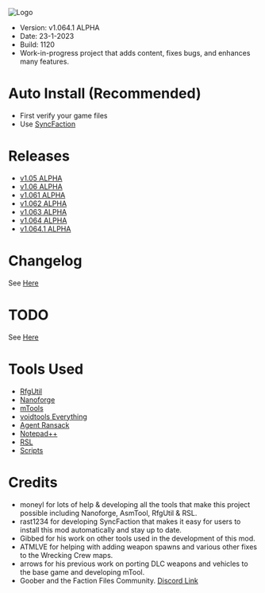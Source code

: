 ![Logo](https://raw.githubusercontent.com/CamoRF/Red-Faction-Guerrilla-Terraform-Patch/main/Logo_Temp.png?raw=true "Logo")

- Version: v1.064.1 ALPHA
- Date: 23-1-2023
- Build: 1120
- Work-in-progress project that adds content, fixes bugs, and enhances many features.

# Auto Install (Recommended)
- First verify your game files
- Use [SyncFaction](https://www.factionfiles.com/ff.php?action=file&id=6249) 

# Releases
- [v1.05 ALPHA](https://www.factionfiles.com/ff.php?action=file&id=6247)
- [v1.06 ALPHA](https://www.factionfiles.com/ff.php?action=file&id=6259)
- [v1.061 ALPHA](https://www.factionfiles.com/ff.php?action=file&id=6264)
- [v1.062 ALPHA](https://www.factionfiles.com/ff.php?action=file&id=6267)
- [v1.063 ALPHA](https://www.factionfiles.com/ff.php?action=file&id=6269)
- [v1.064 ALPHA](https://www.factionfiles.com/ff.php?action=file&id=6340)
- [v1.064.1 ALPHA](https://www.factionfiles.com/ff.php?action=file&id=6362)

# Changelog
See [Here](https://raw.githubusercontent.com/CamoRF/Red-Faction-Guerrilla-Terraform-Patch/main/changelog.txt)

# TODO
See [Here](https://raw.githubusercontent.com/CamoRF/Red-Faction-Guerrilla-Terraform-Patch/main/to_do_list.txt)

# Tools Used

- [RfgUtil](https://github.com/Moneyl/RfgUtil/releases)
- [Nanoforge](https://github.com/Moneyl/Nanoforge/releases)
- [mTools](https://github.com/CamoRF/Red-Faction-Guerrilla-Terraform-Patch/blob/v1.065-HOTFIX/tools/mTools.zip)
- [voidtools Everything](https://www.voidtools.com/)
- [Agent Ransack](https://www.mythicsoft.com/agentransack/)
- [Notepad++](https://notepad-plus-plus.org/)
- [RSL](https://github.com/rsl-dev/RSL/releases)
- [Scripts](https://github.com/CamoRF/Red-Faction-Guerrilla-Terraform-Patch/tree/v1.065-HOTFIX/tools/scripts)

# Credits
- moneyl for lots of help & developing all the tools that make this project possible including Nanoforge, AsmTool, RfgUtil & RSL.
- rast1234 for developing SyncFaction that makes it easy for users to install this mod automatically and stay up to date.
- Gibbed for his work on other tools used in the development of this mod.
- ATMLVE for helping with adding weapon spawns and various other fixes to the Wrecking Crew maps.
- arrows for his previous work on porting DLC weapons and vehicles to the base game and developing mTool.
- Goober and the Faction Files Community. [Discord Link](https://discord.com/invite/factionfiles)

